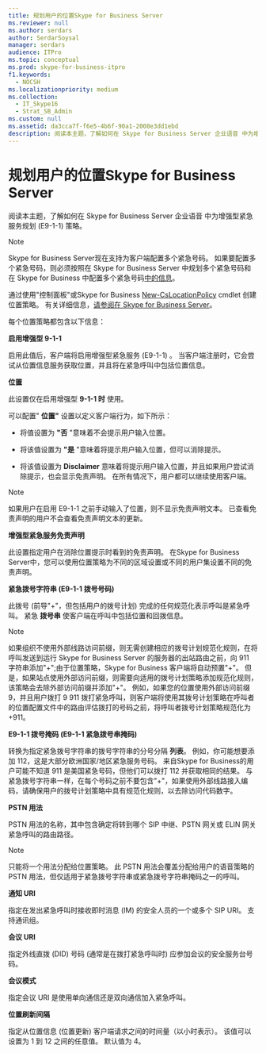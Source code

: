 ```yaml
---
title: 规划用户的位置Skype for Business Server
ms.reviewer: null
ms.author: serdars
author: SerdarSoysal
manager: serdars
audience: ITPro
ms.topic: conceptual
ms.prod: skype-for-business-itpro
f1.keywords:
  - NOCSH
ms.localizationpriority: medium
ms.collection:
  - IT_Skype16
  - Strat_SB_Admin
ms.custom: null
ms.assetid: da3cca7f-f6e5-4b6f-90a1-2008e3dd1ebd
description: 阅读本主题，了解如何在 Skype for Business Server 企业语音 中为增强型紧急服务规划 (E9-1-1) 策略。
---
```


# <a name="plan-location-policies-for-skype-for-business-server"></a>规划用户的位置Skype for Business Server
 
阅读本主题，了解如何在 Skype for Business Server 企业语音 中为增强型紧急服务规划 (E9-1-1) 策略。 
  
> [!NOTE]
> Skype for Business Server现在支持为客户端配置多个紧急号码。 如果要配置多个紧急号码，则必须按照在 Skype for Business Server 中规划多个紧急号码[](multiple-emergency-numbers.md)和在 Skype for Business 中配置多个紧急号码[中的信息](../../deploy/deploy-enterprise-voice/configure-multiple-emergency-numbers.md)。 
  
通过使用"控制面板"或Skype for Business [New-CsLocationPolicy](/powershell/module/skype/new-cslocationpolicy?view=skype-ps) cmdlet 创建位置策略。 有关详细信息，[请参阅在 Skype for Business Server](../../deploy/deploy-enterprise-voice/create-location-policies.md)。
  
每个位置策略都包含以下信息：
  
 **启用增强型 9-1-1**
  
启用此值后，客户端将启用增强型紧急服务 (E9-1-1) 。 当客户端注册时，它会尝试从位置信息服务获取位置，并且将在紧急呼叫中包括位置信息。
  
 **位置**
  
此设置仅在启用增强型 **9-1-1 时** 使用。
  
可以配置" **位置"** 设置以定义客户端行为，如下所示：
  
- 将值设置为 **"否** "意味着不会提示用户输入位置。
    
- 将该值设置为 **"是** "意味着将提示用户输入位置，但可以消除提示。
    
- 将该值设置为 **Disclaimer** 意味着将提示用户输入位置，并且如果用户尝试消除提示，也会显示免责声明。 在所有情况下，用户都可以继续使用客户端。
    
> [!NOTE]
> 如果用户在启用 E9-1-1 之前手动输入了位置，则不显示免责声明文本。 已查看免责声明的用户不会查看免责声明文本的更新。 
  
 **增强型紧急服务免责声明**
  
此设置指定用户在消除位置提示时看到的免责声明。 在Skype for Business Server中，您可以使用位置策略为不同的区域设置或不同的用户集设置不同的免责声明。
  
 **紧急拨号字符串 (E9-1-1 拨号号码)**
  
此拨号 (前导"+"，但包括用户的拨号计划) 完成的任何规范化表示呼叫是紧急呼叫。 紧急 **拨号串** 使客户端在呼叫中包括位置和回拨信息。
  
> [!NOTE]
> 如果组织不使用外部线路访问前缀，则无需创建相应的拨号计划规范化规则，在将呼叫发送到运行 Skype for Business Server 的服务器的出站路由之前，向 911 字符串添加"+";由于位置策略，Skype for Business 客户端将自动预置"+"。 但是，如果站点使用外部访问前缀，则需要向适用的拨号计划策略添加规范化规则，该策略会去除外部访问前缀并添加"+"。 例如，如果您的位置使用外部访问前缀 9，并且用户拨打 9 911 拨打紧急呼叫，则客户端将使用其拨号计划策略在呼叫者的位置配置文件中的路由评估拨打的号码之前，将呼叫者拨号计划策略规范化为 +911。 
  
 **E9-1-1 拨号掩码 (E9-1-1 紧急拨号串掩码)**
  
转换为指定紧急拨号字符串的拨号字符串的分号分隔 **列表**。 例如，你可能想要添加 112，这是大部分欧洲国家/地区紧急服务号码。 来自Skype for Business的用户可能不知道 911 是美国紧急号码，但他们可以拨打 112 并获取相同的结果。 与紧急拨号字符串一样，在每个号码之前不要包含"+"，如果使用外部线路接入编码，请确保用户的拨号计划策略中具有规范化规则，以去除访问代码数字。
  
 **PSTN 用法**
  
PSTN 用法的名称，其中包含确定将转到哪个 SIP 中继、PSTN 网关或 ELIN 网关紧急呼叫的路由路径。
  
> [!NOTE]
> 只能将一个用法分配给位置策略。 此 PSTN 用法会覆盖分配给用户的语音策略的 PSTN 用法，但仅适用于紧急拨号字符串或紧急拨号字符串掩码之一的呼叫。 
  
 **通知 URI**
  
指定在发出紧急呼叫时接收即时消息 (IM) 的安全人员的一个或多个 SIP URI。 支持通讯组。
  
 **会议 URI**
  
指定外线直拨 (DID) 号码 (通常是在拨打紧急呼叫时) 应参加会议的安全服务台号码。 
  
 **会议模式**
  
指定会议 URI 是使用单向通信还是双向通信加入紧急呼叫。 
  
 **位置刷新间隔**
  
指定从位置信息 (位置更新) 客户端请求之间的时间量（以小时表示）。 该值可以设置为 1 到 12 之间的任意值。 默认值为 4。
